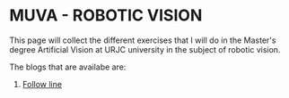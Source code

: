 # MUVA - ROBOTIC VISION 
This page will collect the different exercises that I will do in the Master's degree Artificial Vision at URJC university in the subject of robotic vision.

The blogs that are availabe are:

1. [Follow line](Follow_line/Follow_line_index.md)
